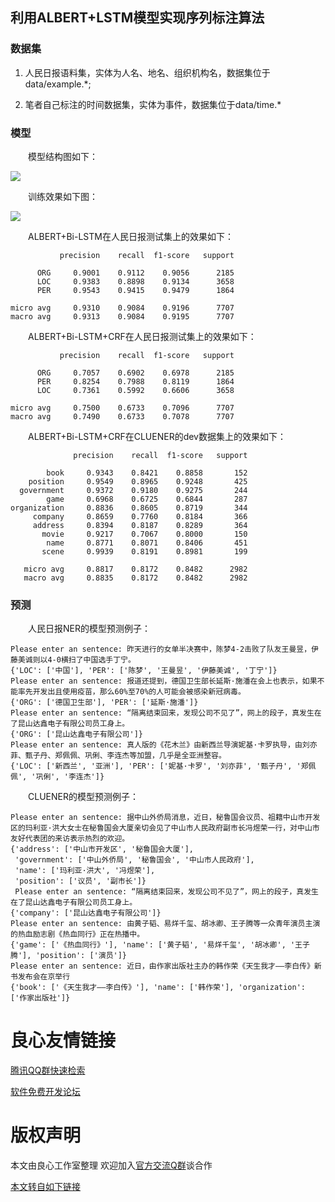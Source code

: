 ## 利用ALBERT+LSTM模型实现序列标注算法

### 数据集

1. 人民日报语料集，实体为人名、地名、组织机构名，数据集位于data/example.*;

2. 笔者自己标注的时间数据集，实体为事件，数据集位于data/time.*

### 模型

&emsp;&emsp;模型结构图如下：

![](https://github.com/percent4/ALBERT_BER_KERAS/blob/master/albert_bi_lstm.png)

&emsp;&emsp;训练效果如下图：

![](https://github.com/percent4/ALBERT_BER_KERAS/blob/master/example_loss_acc.png)

&emsp;&emsp;ALBERT+Bi-LSTM在人民日报测试集上的效果如下：

```
           precision    recall  f1-score   support

      ORG     0.9001    0.9112    0.9056      2185
      LOC     0.9383    0.8898    0.9134      3658
      PER     0.9543    0.9415    0.9479      1864

micro avg     0.9310    0.9084    0.9196      7707
macro avg     0.9313    0.9084    0.9195      7707
```

&emsp;&emsp;ALBERT+Bi-LSTM+CRF在人民日报测试集上的效果如下：

```
           precision    recall  f1-score   support

      ORG     0.7057    0.6902    0.6978      2185
      PER     0.8254    0.7988    0.8119      1864
      LOC     0.7361    0.5992    0.6606      3658

micro avg     0.7500    0.6733    0.7096      7707
macro avg     0.7490    0.6733    0.7078      7707
```
&emsp;&emsp;ALBERT+Bi-LSTM+CRF在CLUENER的dev数据集上的效果如下：

```
              precision    recall  f1-score   support

        book     0.9343    0.8421    0.8858       152
    position     0.9549    0.8965    0.9248       425
  government     0.9372    0.9180    0.9275       244
        game     0.6968    0.6725    0.6844       287
organization     0.8836    0.8605    0.8719       344
     company     0.8659    0.7760    0.8184       366
     address     0.8394    0.8187    0.8289       364
       movie     0.9217    0.7067    0.8000       150
        name     0.8771    0.8071    0.8406       451
       scene     0.9939    0.8191    0.8981       199

   micro avg     0.8817    0.8172    0.8482      2982
   macro avg     0.8835    0.8172    0.8482      2982
```

### 预测

&emsp;&emsp;人民日报NER的模型预测例子：

```
Please enter an sentence: 昨天进行的女单半决赛中，陈梦4-2击败了队友王曼昱，伊藤美诚则以4-0横扫了中国选手丁宁。
{'LOC': ['中国'], 'PER': ['陈梦', '王曼昱', '伊藤美诚', '丁宁']}
Please enter an sentence: 报道还提到，德国卫生部长延斯·施潘在会上也表示，如果不能率先开发出且使用疫苗，那么60%至70%的人可能会被感染新冠病毒。
{'ORG': ['德国卫生部'], 'PER': ['延斯·施潘']}
Please enter an sentence: “隔离结束回来，发现公司不见了”，网上的段子，真发生在了昆山达鑫电子有限公司员工身上。
{'ORG': ['昆山达鑫电子有限公司']}
Please enter an sentence: 真人版的《花木兰》由新西兰导演妮基·卡罗执导，由刘亦菲、甄子丹、郑佩佩、巩俐、李连杰等加盟，几乎是全亚洲整容。
{'LOC': ['新西兰', '亚洲'], 'PER': ['妮基·卡罗', '刘亦菲', '甄子丹', '郑佩佩', '巩俐', '李连杰']}
```

&emsp;&emsp;CLUENER的模型预测例子：

```
Please enter an sentence: 据中山外侨局消息，近日，秘鲁国会议员、祖籍中山市开发区的玛利亚·洪大女士在秘鲁国会大厦亲切会见了中山市人民政府副市长冯煜荣一行，对中山市友好代表团的来访表示热烈的欢迎。
{'address': ['中山市开发区', '秘鲁国会大厦'],
 'government': ['中山外侨局', '秘鲁国会', '中山市人民政府'],
 'name': ['玛利亚·洪大', '冯煜荣'],
 'position': ['议员', '副市长']}
 Please enter an sentence: “隔离结束回来，发现公司不见了”，网上的段子，真发生在了昆山达鑫电子有限公司员工身上。
{'company': ['昆山达鑫电子有限公司']}
Please enter an sentence: 由黄子韬、易烊千玺、胡冰卿、王子腾等一众青年演员主演的热血励志剧《热血同行》正在热播中。
{'game': ['《热血同行》'], 'name': ['黄子韬', '易烊千玺', '胡冰卿', '王子腾'], 'position': ['演员']}
Please enter an sentence: 近日，由作家出版社主办的韩作荣《天生我才——李白传》新书发布会在京举行
{'book': ['《天生我才——李白传》'], 'name': ['韩作荣'], 'organization': ['作家出版社']}

```


 # 良心友情链接

[腾讯QQ群快速检索](http://u.720life.cn/s/8cf73f7c)

[软件免费开发论坛](http://u.720life.cn/s/bbb01dc0)

# 版权声明 

本文由良心工作室整理 欢迎加入[官方交流Q群](https://u.720life.cn/s/f2316816)谈合作

[本文转自如下链接](http://u.720life.cn/g/2e71d0f0a5c601172267ba20d3a43c6eca8dbd2ca2a99d09d4548f9177e5227c07cf9631ea501bf18c63ebd95858919dcbd4a0ffcb0271173dbb392bf88101ebca2e53813fa2e3b5841718f22a77a98c)